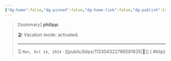 ```yaml
---
{"dg-home":false,"dg-pinned":false,"dg-home-link":false,"dg-publish":true,"type":"blip","disabled rules":["yaml-title","yaml-title-alias","file-name-heading"],"title":"philipp on mastodon @ 2024-10-14","created-date":"2024-10-14T06:19:21","id":113304322786581840,"updated-date":"2025-05-02T08:50:44","dg-path":"blips/113304322786581835.md","permalink":"/blips/113304322786581835/","dgPassFrontmatter":true,"created":"2024-10-14T06:19:21","updated":"2025-05-02T08:50:44"}
---
```


> [!summary] **philipp**:
>
> 🏖️ Vacation mode: activated.
> - - -
>
> 🗓️ `Mon, Oct 14, 2024` · [[public/blips/113304322786581835\|🔗]]
{ #blip}

